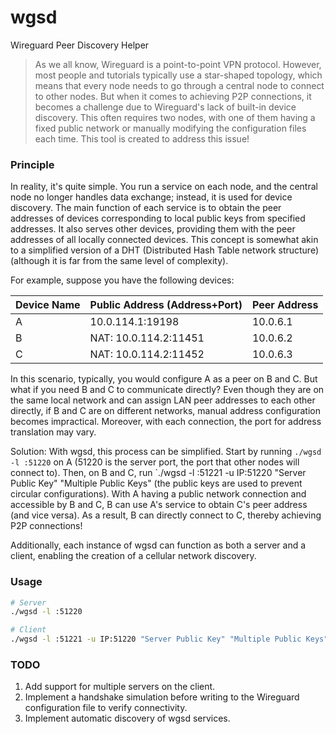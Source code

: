 # wgsd

Wireguard Peer Discovery Helper

> As we all know, Wireguard is a point-to-point VPN protocol. However, most people and tutorials typically use a star-shaped topology, which means that every node needs to go through a central node to connect to other nodes. But when it comes to achieving P2P connections, it becomes a challenge due to Wireguard's lack of built-in device discovery. This often requires two nodes, with one of them having a fixed public network or manually modifying the configuration files each time. This tool is created to address this issue!

### Principle

In reality, it's quite simple. You run a service on each node, and the central node no longer handles data exchange; instead, it is used for device discovery. The main function of each service is to obtain the peer addresses of devices corresponding to local public keys from specified addresses. It also serves other devices, providing them with the peer addresses of all locally connected devices. This concept is somewhat akin to a simplified version of a DHT (Distributed Hash Table network structure) (although it is far from the same level of complexity).

For example, suppose you have the following devices:

| Device Name | Public Address (Address+Port) | Peer Address |
| ----------- | ----------------------------- | ------------ |
| A           | 10.0.114.1:19198              | 10.0.6.1     |
| B           | NAT: 10.0.114.2:11451         | 10.0.6.2     |
| C           | NAT: 10.0.114.2:11452         | 10.0.6.3     |

In this scenario, typically, you would configure A as a peer on B and C. But what if you need B and C to communicate directly? Even though they are on the same local network and can assign LAN peer addresses to each other directly, if B and C are on different networks, manual address configuration becomes impractical. Moreover, with each connection, the port for address translation may vary.

Solution:
With wgsd, this process can be simplified. Start by running `./wgsd -l :51220` on A (51220 is the server port, the port that other nodes will connect to). Then, on B and C, run `./wgsd -l :51221 -u IP:51220 "Server Public Key" "Multiple Public Keys" (the public keys are used to prevent circular configurations). With A having a public network connection and accessible by B and C, B can use A's service to obtain C's peer address (and vice versa). As a result, B can directly connect to C, thereby achieving P2P connections!

Additionally, each instance of wgsd can function as both a server and a client, enabling the creation of a cellular network discovery.

### Usage

```bash
# Server
./wgsd -l :51220

# Client
./wgsd -l :51221 -u IP:51220 "Server Public Key" "Multiple Public Keys" (public keys are used to prevent circular configurations)
```

### TODO

1. Add support for multiple servers on the client.
2. Implement a handshake simulation before writing to the Wireguard configuration file to verify connectivity.
3. Implement automatic discovery of wgsd services.

